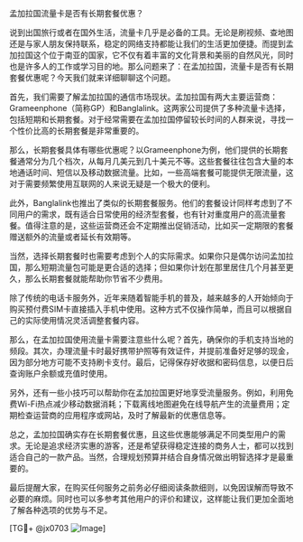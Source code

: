 孟加拉国流量卡是否有长期套餐优惠？

说到出国旅行或者在国外生活，流量卡几乎是必备的工具。无论是刷视频、查地图还是与家人朋友保持联系，稳定的网络支持都能让我们的生活更加便捷。而提到孟加拉国这个位于南亚的国家，它不仅有着丰富的文化背景和美丽的自然风光，同时也是许多人的工作或学习目的地。那么问题来了：在孟加拉国，流量卡是否有长期套餐优惠呢？今天我们就来详细聊聊这个问题。

首先，我们需要了解孟加拉国的通信市场现状。孟加拉国有两大主要运营商：Grameenphone（简称GP）和Banglalink。这两家公司提供了多种流量卡选择，包括短期和长期套餐。对于经常需要在孟加拉国停留较长时间的人群来说，寻找一个性价比高的长期套餐是非常重要的。

那么，长期套餐具体有哪些优惠呢？以Grameenphone为例，他们提供的长期套餐通常分为几个档次，从每月几美元到几十美元不等。这些套餐往往包含大量的本地通话时间、短信以及移动数据流量。比如，一些高端套餐可能提供无限流量，这对于需要频繁使用互联网的人来说无疑是一个极大的便利。

此外，Banglalink也推出了类似的长期套餐服务。他们的套餐设计同样考虑到了不同用户的需求，既有适合日常使用的经济型套餐，也有针对重度用户的高流量套餐。值得注意的是，这些运营商还会不定期推出促销活动，比如买一定期限的套餐赠送额外的流量或者延长有效期等。

当然，选择长期套餐时也需要考虑到个人的实际需求。如果你只是偶尔访问孟加拉国，那么短期流量包可能是更合适的选择；但如果你计划在那里居住几个月甚至更久，那么长期套餐就能帮助你节省不少费用。

除了传统的电话卡服务外，近年来随着智能手机的普及，越来越多的人开始倾向于购买预付费SIM卡直接插入手机中使用。这种方式不仅操作简单，而且可以根据自己的实际使用情况灵活调整套餐内容。

那么，在孟加拉国使用流量卡需要注意些什么呢？首先，确保你的手机支持当地的频段。其次，办理流量卡时最好携带护照等有效证件，并提前准备好足够的现金，因为部分地方可能不支持刷卡支付。最后，记得保存好收据和密码信息，以便日后查询账户余额或充值时使用。

另外，还有一些小技巧可以帮助你在孟加拉国更好地享受流量服务。例如，利用免费Wi-Fi热点减少移动数据消耗；下载离线地图避免在线导航产生的流量费用；定期检查运营商的应用程序或网站，及时了解最新的优惠信息等。

总之，孟加拉国确实存在长期套餐优惠，且这些优惠能够满足不同类型用户的需求。无论是追求经济实惠的游客，还是希望获得稳定连接的商务人士，都可以找到适合自己的一款产品。当然，合理规划预算并结合自身情况做出明智选择才是最重要的。

最后提醒大家，在购买任何服务之前务必仔细阅读条款细则，以免因误解而导致不必要的麻烦。同时也可以多参考其他用户的评价和建议，这样能让我们更加全面地了解各种选项的优势与不足。

[TG💪+ @jx0703 ![Image](https://github.com/user-attachments/assets/dbca1d08-cadb-493c-b0ec-ad6f7a83f270)]